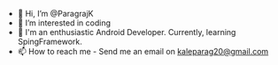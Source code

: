 - 👋 Hi, I’m @ParagrajK
- 👀 I’m interested in coding
- 🌱 I'm an enthusiastic Android Developer. Currently, learning SpingFramework.
- 📫 How to reach me - Send me an email on kaleparag20@gmail.com

<!---
ParagrajK/ParagrajK is a ✨ special ✨ repository because its `README.md` (this file) appears on your GitHub profile.
You can click the Preview link to take a look at your changes.
--->
